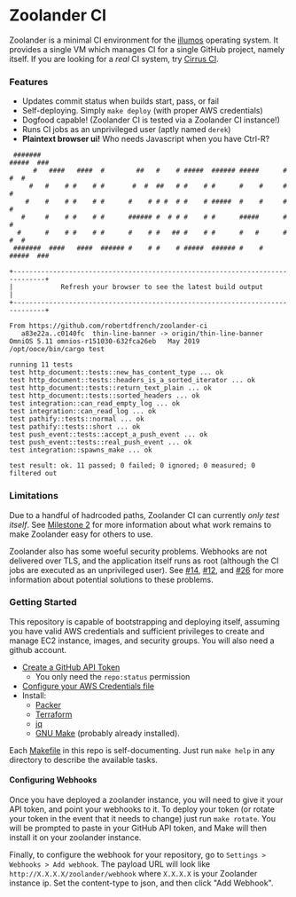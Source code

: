 # Zoolander CI
Zoolander is a minimal CI environment for the [illumos][1] operating system. It
provides a single VM which manages CI for a single GitHub project, namely itself.
If you are looking for a *real* CI system, try [Cirrus CI](https://cirrus-ci.org/).

### Features
* Updates commit status when builds start, pass, or fail
* Self-deploying. Simply `make deploy` (with proper AWS credentials)
* Dogfood capable! (Zoolander CI is tested via a Zoolander CI instance!)
* Runs CI jobs as an unprivileged user (aptly named `derek`)
* **Plaintext browser ui!** Who needs Javascript when you have Ctrl-R?
```console
 #######                                                              #####  ### 
      #   ####   ####  #        ##   #    # #####  ###### #####      #     #  #  
     #   #    # #    # #       #  #  ##   # #    # #      #    #     #        #  
    #    #    # #    # #      #    # # #  # #    # #####  #    #     #        #  
   #     #    # #    # #      ###### #  # # #    # #      #####      #        #  
  #      #    # #    # #      #    # #   ## #    # #      #   #      #     #  #  
 #######  ####   ####  ###### #    # #    # #####  ###### #    #      #####  ### 

+------------------------------------------------------------------------------+
|            Refresh your browser to see the latest build output               |
+------------------------------------------------------------------------------+

From https://github.com/robertdfrench/zoolander-ci
   a83e22a..c0140fc  thin-line-banner -> origin/thin-line-banner
OmniOS 5.11	omnios-r151030-632fca26eb	May 2019
/opt/ooce/bin/cargo test

running 11 tests
test http_document::tests::new_has_content_type ... ok
test http_document::tests::headers_is_a_sorted_iterator ... ok
test http_document::tests::return_text_plain ... ok
test http_document::tests::sorted_headers ... ok
test integration::can_read_empty_log ... ok
test integration::can_read_log ... ok
test pathify::tests::normal ... ok
test pathify::tests::short ... ok
test push_event::tests::accept_a_push_event ... ok
test push_event::tests::real_push_event ... ok
test integration::spawns_make ... ok

test result: ok. 11 passed; 0 failed; 0 ignored; 0 measured; 0 filtered out
```

### Limitations
Due to a handful of hadrcoded paths, Zoolander CI can currently *only test
itself*. See [Milestone 2](https://github.com/robertdfrench/zoolander-ci/milestone/2)
for more information about what work remains to make Zoolander easy for others
to use.

Zoolander also has some woeful security problems. Webhooks are not delivered
over TLS, and the application itself runs as root (although the CI jobs are
executed as an unprivileged user). See [#14](https://github.com/robertdfrench/zoolander-ci/issues/14), [#12](https://github.com/robertdfrench/zoolander-ci/issues/12), and [#26](https://github.com/robertdfrench/zoolander-ci/issues/26) for more information
about potential solutions to these problems.

### Getting Started
This repository is capable of bootstrapping and deploying itself, assuming you
have valid AWS credentials and sufficient privileges to create and manage EC2
instance, images, and security groups. You will also need a github account.

* [Create a GitHub API Token](https://github.com/settings/tokens/new)
  * You only need the `repo:status` permission
* [Configure your AWS Credentials file](https://docs.aws.amazon.com/cli/latest/userguide/cli-configure-files.html)
* Install:
  * [Packer](https://www.packer.io/downloads.html)
  * [Terraform](https://www.terraform.io/downloads.html)
  * [jq](https://stedolan.github.io/jq/)
  * [GNU Make](https://www.gnu.org/software/make/) (probably already installed).

Each [Makefile](Makefile) in this repo is self-documenting. Just run `make help`
in any directory to describe the available tasks.

#### Configuring Webhooks
Once you have deployed a zoolander instance, you will need to give it your API
token, and point your webhooks to it. To deploy your token (or rotate your token
in the event that it needs to change) just run `make rotate`. You will be
prompted to paste in your GitHub API token, and Make will then install it on
your zoolander instance.

Finally, to configure the webhook for your repository, go to `Settings >
Webhooks > Add webhook`. The payload URL will look like `http://X.X.X.X/zoolander/webhook`
where `X.X.X.X` is your Zoolander instance ip. Set the content-type to json, and
then click "Add Webhook".

[1]: https://www.illumos.org
